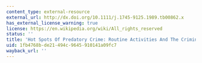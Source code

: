 ```yaml
---
content_type: external-resource
external_url: http://dx.doi.org/10.1111/j.1745-9125.1989.tb00862.x
has_external_license_warning: true
license: https://en.wikipedia.org/wiki/All_rights_reserved
status: ''
title: 'Hot Spots Of Predatory Crime: Routine Activities And The Criminology Of Place\*'
uid: 1fb4768b-de21-494c-9645-910141a09fc7
wayback_url: ''
---
```

